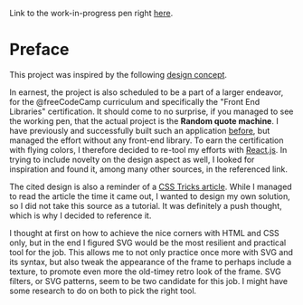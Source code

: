Link to the work-in-progress pen right [here]().

# Preface

This project was inspired by the following [design concept](https://dribbble.com/shots/3705845-Yala-Quote-Contest-Win-all-kinds-of-rad-stuffs). 

In earnest, the project is also scheduled to be a part of a larger endeavor, for the @freeCodeCamp curriculum and specifically the "Front End Libraries" certification. It should come to no surprise, if you managed to see the working pen, that the actual project is the **Random quote machine**. I have previously and successfully built such an application [before](https://codepen.io/borntofrappe/pen/VQYmpJ), but managed the effort without any front-end library. To earn the certification with flying colors, I therefore decided to re-tool my efforts with [React.js](https://reactjs.org/). In trying to include novelty on the design aspect as well, I looked for inspiration and found it, among many other sources, in the referenced link.

The cited design is also a reminder of a [CSS Tricks article](https://css-tricks.com/scooped-corners-in-2018/). While I managed to read the article the time it came out, I wanted to design my own solution, so I did not take this source as a tutorial. It was definitely a push thought, which is why I decided to reference it.

I thought at first on how to achieve the nice corners with HTML and CSS only, but in the end I figured SVG would be the most resilient and practical tool for the job. This allows me to not only practice once more with SVG and its syntax, but also tweak the appearance of the frame to perhaps include a texture, to promote even more the old-timey retro look of the frame. SVG filters, or SVG patterns, seem to be two candidate for this job. I might have some research to do on both to pick the right tool.